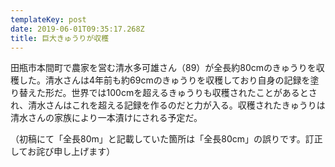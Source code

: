 ```yaml
---
templateKey: post
date: 2019-06-01T09:35:17.268Z
title: 巨大きゅうりが収穫
---
```

田瓶市本間町で農家を営む清水多可雄さん（89）が全長約80cmのきゅうりを収穫した。清水さんは4年前も約69cmのきゅうりを収穫しており自身の記録を塗り替えた形だ。世界では100cmを超えるきゅうりも収穫されたことがあるとされ、清水さんはこれを超える記録を作るのだと力が入る。収穫されたきゅうりは清水さんの家族により一本漬けにされる予定だ。

（初稿にて「全長80m」と記載していた箇所は「全長80cm」の誤りです。訂正してお詫び申し上げます）
